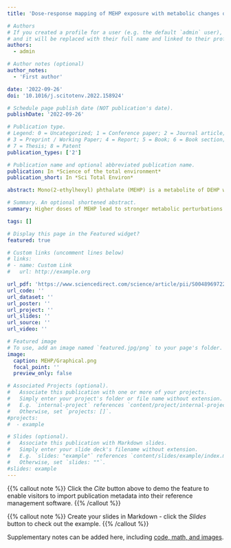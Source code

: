 ```yaml
---
title: 'Dose-response mapping of MEHP exposure with metabolic changes of trophoblast cell and determination of sensitive markers'

# Authors
# If you created a profile for a user (e.g. the default `admin` user), write the username (folder name) here
# and it will be replaced with their full name and linked to their profile.
authors:
  - admin

# Author notes (optional)
author_notes:
  - 'First author'

date: '2022-09-26'
doi: '10.1016/j.scitotenv.2022.158924'

# Schedule page publish date (NOT publication's date).
publishDate: '2022-09-26'

# Publication type.
# Legend: 0 = Uncategorized; 1 = Conference paper; 2 = Journal article;
# 3 = Preprint / Working Paper; 4 = Report; 5 = Book; 6 = Book section;
# 7 = Thesis; 8 = Patent
publication_types: ['2']

# Publication name and optional abbreviated publication name.
publication: In *Science of the total environment*
publication_short: In *Sci Total Environ*

abstract: Mono(2-ethylhexyl) phthalate (MEHP) is a metabolite of DEHP which is one of phthalic acid esters (PAEs) widely used in daily necessities. Moreover, MEHP has been proven to have stronger biological toxicity comparing to DEHP. In particular, several recent population-based studies have reported that intrauterine exposure to MEHP results in adverse pregnancy outcomes. To explore the mechanisms and metabolic biomarkers of MEHP exposure, we examined the metabolic status of HTR-8/Svneo cell lines exposed to different doses of MEHP (0, 1.25, 5.0, 20 μM). Global and dose–response metabolomics tools were used to identify metabolic perturbations and sensitive markers associated with MEHP. Only 22 metabolic features (accounted for <1 %) were significantly changed when exposed to 1.25 μM. However, when the exposure dose was increased to 5 or 20 μM, the number of significantly changed metabolic features exceeded 300 (approximately 10 %). In particular, amino acid metabolism, pyrimidine metabolism and glutathione metabolism were widely affected according to the enrich analysis of those significant altered metabolites, which has and have previously been reported to be closely related to fetal development. Moreover, 5′-UMP and N-acetylputrescine with the lowest effective concentrations (EC−10 = 0.1 μM and EC+10 = 0.11 μM, respectively) were identified as sensitive endogenous biomarkers of MEHP exposure.

# Summary. An optional shortened abstract.
summary: Higher doses of MEHP lead to stronger metabolic perturbations in trophoblast cells. Amino acid, pyrimidine, and glutathione metabolism were affected by MEHP. 5′-UMP and N-acetylputrescine as potential sensitively markers for MEHP exposure.

tags: []

# Display this page in the Featured widget?
featured: true

# Custom links (uncomment lines below)
# links:
# - name: Custom Link
#   url: http://example.org

url_pdf: 'https://www.sciencedirect.com/science/article/pii/S0048969722060235'
url_code: ''
url_dataset: ''
url_poster: ''
url_project: ''
url_slides: ''
url_source: ''
url_video: ''

# Featured image
# To use, add an image named `featured.jpg/png` to your page's folder.
image:
  caption: MEHP/Graphical.png
  focal_point: ''
  preview_only: false

# Associated Projects (optional).
#   Associate this publication with one or more of your projects.
#   Simply enter your project's folder or file name without extension.
#   E.g. `internal-project` references `content/project/internal-project/index.md`.
#   Otherwise, set `projects: []`.
#projects:
#  - example

# Slides (optional).
#   Associate this publication with Markdown slides.
#   Simply enter your slide deck's filename without extension.
#   E.g. `slides: "example"` references `content/slides/example/index.md`.
#   Otherwise, set `slides: ""`.
#slides: example
---
```


{{% callout note %}} Click the *Cite* button above to demo the feature to enable visitors to import publication metadata into their reference management software. {{% /callout %}}

{{% callout note %}} Create your slides in Markdown - click the *Slides* button to check out the example. {{% /callout %}}

Supplementary notes can be added here, including [code, math, and images](https://wowchemy.com/docs/writing-markdown-latex/).
